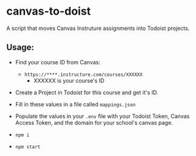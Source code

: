 # canvas-to-doist

A script that moves Canvas Instruture assignments into Todoist projects.

## Usage:

* Find your course ID from Canvas:
  * `https://****.instructure.com/courses/XXXXXX`
    * XXXXXX is your course's ID
* Create a Project in Todoist for this course and get it's ID.
* Fill in these values in a file called `mappings.json`
* Populate the values in your `.env` file with your Todoist Token, Canvas Access Token, and the domain for your school's canvas page.

* `npm i`
* `npm start`